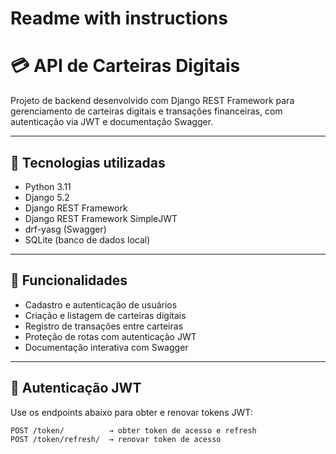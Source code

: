 # Readme with instructions

# 💳 API de Carteiras Digitais

Projeto de backend desenvolvido com Django REST Framework para gerenciamento de carteiras digitais e transações financeiras, com autenticação via JWT e documentação Swagger.

---

## 🚀 Tecnologias utilizadas

- Python 3.11
- Django 5.2
- Django REST Framework
- Django REST Framework SimpleJWT
- drf-yasg (Swagger)
- SQLite (banco de dados local)

---

## 📂 Funcionalidades

- Cadastro e autenticação de usuários
- Criação e listagem de carteiras digitais
- Registro de transações entre carteiras
- Proteção de rotas com autenticação JWT
- Documentação interativa com Swagger

---

## 🔐 Autenticação JWT

Use os endpoints abaixo para obter e renovar tokens JWT:

```http
POST /token/          → obter token de acesso e refresh  
POST /token/refresh/  → renovar token de acesso
